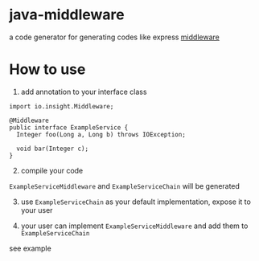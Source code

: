 # java-middleware  
a code generator for generating codes like express [middleware](https://expressjs.com/en/guide/writing-middleware.html) 

# How to use
1. add annotation to your interface class

```
import io.insight.Middleware;

@Middleware
public interface ExampleService {
  Integer foo(Long a, Long b) throws IOException;

  void bar(Integer c);
}
```
2. compile your code

`ExampleServiceMiddleware` and `ExampleServiceChain` will be generated

3. use `ExampleServiceChain` as your default implementation, expose it to your user

4. your user can implement `ExampleServiceMiddleware` and add them to `ExampleServiceChain`

see example

